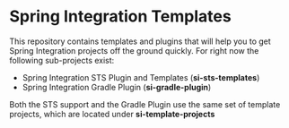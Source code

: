 Spring Integration Templates
============================

This repository contains templates and plugins that will help you to get Spring Integration projects off the ground quickly. For right now the following sub-projects exist:

* Spring Integration STS Plugin and Templates (**si-sts-templates**)
* Spring Integration Gradle Plugin (**si-gradle-plugin**)

Both the STS support and the Gradle Plugin use the same set of template projects, which are located under **si-template-projects**